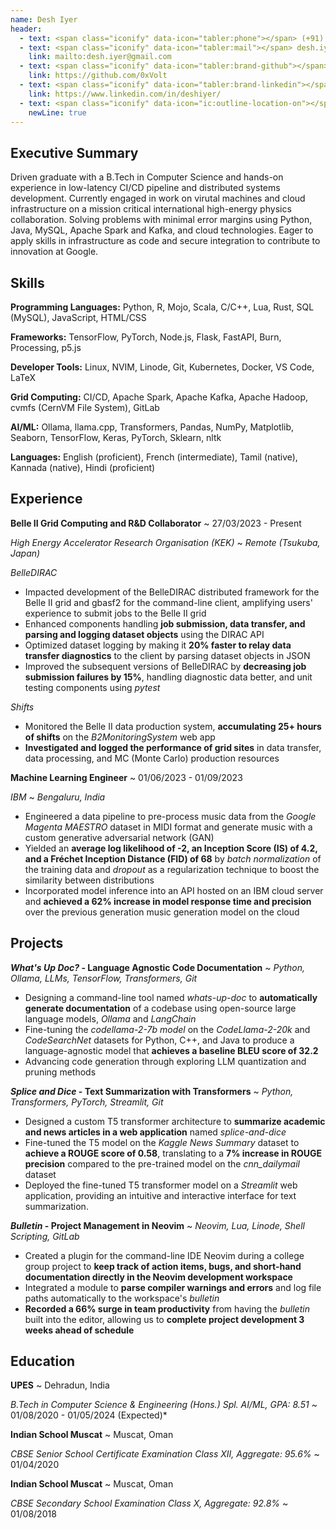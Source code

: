 ```yaml
---
name: Desh Iyer
header:
  - text: <span class="iconify" data-icon="tabler:phone"></span> (+91) 90589-88842
  - text: <span class="iconify" data-icon="tabler:mail"></span> desh.iyer@gmail.com
    link: mailto:desh.iyer@gmail.com
  - text: <span class="iconify" data-icon="tabler:brand-github"></span> Desh Iyer
    link: https://github.com/0xVolt
  - text: <span class="iconify" data-icon="tabler:brand-linkedin"></span> deshiyer
    link: https://www.linkedin.com/in/deshiyer/
  - text: <span class="iconify" data-icon="ic:outline-location-on"></span> Alahalli, Anjanapura, Bengaluru, KA 560062
    newLine: true
---
```


## Executive Summary

Driven graduate with a B.Tech in Computer Science and hands-on experience in low-latency CI/CD pipeline and distributed systems development. Currently engaged in work on virutal machines and cloud infrastructure on a mission critical international high-energy physics collaboration. Solving problems with minimal error margins using Python, Java, MySQL, Apache Spark and Kafka, and cloud technologies. Eager to apply skills in infrastructure as code and secure integration to contribute to innovation at Google.

## Skills

**Programming Languages:** Python, R, Mojo, Scala, C/C++, Lua, Rust, SQL (MySQL), JavaScript, HTML/CSS

**Frameworks:** TensorFlow, PyTorch, Node.js, Flask, FastAPI, Burn, Processing, p5.js

**Developer Tools:** Linux, NVIM, Linode, Git, Kubernetes, Docker, VS Code, LaTeX

**Grid Computing:** CI/CD, Apache Spark, Apache Kafka, Apache Hadoop, cvmfs (CernVM File System), GitLab

**AI/ML:** Ollama, llama.cpp, Transformers, Pandas, NumPy, Matplotlib, Seaborn, TensorFlow, Keras, PyTorch, Sklearn, nltk

**Languages:** English (proficient), French (intermediate), Tamil (native), Kannada (native), Hindi (proficient)

## Experience

**Belle II Grid Computing and R&D Collaborator**
  ~ 27/03/2023 - Present

*High Energy Accelerator Research Organisation (KEK)*
  ~ *Remote (Tsukuba, Japan)*

_BelleDIRAC_
- Impacted development of the BelleDIRAC distributed framework for the Belle II grid and gbasf2 for the command-line client, amplifying users' experience to submit jobs to the Belle II grid
- Enhanced components handling **job submission, data transfer, and parsing and logging dataset objects** using the DIRAC API
- Optimized dataset logging by making it **20% faster to relay data transfer diagnostics** to the client by parsing dataset objects in JSON
- Improved the subsequent versions of BelleDIRAC by **decreasing job submission failures by 15%**, handling diagnostic data better, and unit testing components using _pytest_

_Shifts_
- Monitored the Belle II data production system, **accumulating 25+ hours of shifts** on the _B2MonitoringSystem_ web app
- **Investigated and logged the performance of grid sites** in data transfer, data processing, and MC (Monte Carlo) production resources

**Machine Learning Engineer**
  ~ 01/06/2023 - 01/09/2023

*IBM*
  ~ *Bengaluru, India*
- Engineered a data pipeline to pre-process music data from the *Google Magenta MAESTRO* dataset in MIDI format and generate music with a custom generative adversarial network (GAN)
- Yielded an **average log likelihood of -2, an Inception Score (IS) of 4.2, and a Fréchet Inception Distance (FID) of 68** by *batch normalization* of the training data and *dropout* as a regularization technique to boost the similarity between distributions
- Incorporated model inference into an API hosted on an IBM cloud server and **achieved a 62% increase in model response time and precision** over the previous generation music generation model on the cloud

## Projects

***What's Up Doc?* - Language Agnostic Code Documentation** 
  ~ *Python, Ollama, LLMs, TensorFlow, Transformers, Git*

- Designing a command-line tool named *whats-up-doc* to **automatically generate documentation** of a codebase using open-source large language models, *Ollama* and *LangChain*
- Fine-tuning the *codellama-2-7b model* on the *CodeLlama-2-20k* and *CodeSearchNet* datasets for Python, C++, and Java to produce a language-agnostic model that **achieves a baseline BLEU score of 32.2**
- Advancing code generation through exploring LLM quantization and pruning methods

<!-- <br><br> -->

***Splice and Dice* - Text Summarization with Transformers** 
  ~ *Python, Transformers, PyTorch, Streamlit, Git*

- Designed a custom T5 transformer architecture to **summarize academic and news articles in a web application** named _splice-and-dice_
- Fine-tuned the T5 model on the *Kaggle News Summary* dataset to **achieve a ROUGE score of 0.58**, translating to a **7% increase in ROUGE precision** compared to the pre-trained model on the *cnn_dailymail* dataset
- Deployed the fine-tuned T5 transformer model on a *Streamlit* web application, providing an intuitive and interactive interface for text summarization.

***Bulletin* - Project Management in Neovim** 
  ~ *Neovim, Lua, Linode, Shell Scripting, GitLab*

- Created a plugin for the command-line IDE Neovim during a college group project to **keep track of action items, bugs, and short-hand documentation directly in the Neovim development workspace**
- Integrated a module to **parse compiler warnings and errors** and log file paths automatically to the workspace's *bulletin*
- **Recorded a 66% surge in team productivity** from having the *bulletin* built into the editor, allowing us to **complete project development 3 weeks ahead of schedule**

## Education

**UPES**
  ~ Dehradun, India

*B.Tech in Computer Science & Engineering (Hons.) Spl. AI/ML, GPA: 8.51*
  ~ 01/08/2020 - 01/05/2024 (Expected)*

**Indian School Muscat**
  ~ Muscat, Oman

*CBSE Senior School Certificate Examination Class XII, Aggregate: 95.6%*
  ~ 01/04/2020

**Indian School Muscat**
  ~ Muscat, Oman

*CBSE Secondary School Examination Class X, Aggregate: 92.8%*
  ~ 01/08/2018